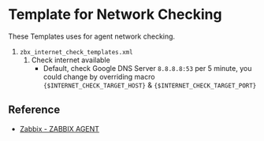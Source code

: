 # Template for Network Checking

These Templates uses for agent network checking.

1. `zbx_internet_check_templates.xml`
    1. Check internet available
        - Default, check Google DNS Server `8.8.8.8:53` per 5 minute, you could change by overriding macro `{$INTERNET_CHECK_TARGET_HOST}` & `{$INTERNET_CHECK_TARGET_PORT}`


## Reference

- [Zabbix - ZABBIX AGENT](https://www.zabbix.com/documentation/current/manual/config/items/itemtypes/zabbix_agent)